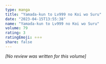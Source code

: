 ```yaml
---
type: manga
title: "Yamada-kun to Lv999 no Koi wo Suru"
date: "2023-04-15T13:55:38"
name: "Yamada-kun to Lv999 no Koi wo Suru"
volume: 79
rating: 3
ratingEmoji: ⭐️⭐️⭐️
share: false
---
```


*[No review was written for this volume]*
